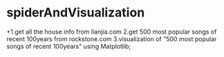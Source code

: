 # spiderAndVisualization
 +1.get all the house info from lianjia.com 2.get 500 most popular songs of recent 100years from rockstone.com 3.visualization of "500 most popular songs of recent 100years" using Matplotlib;
